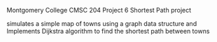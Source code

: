 Montgomery College CMSC 204 Project 6 Shortest Path project

simulates a simple map of towns using a graph data structure and Implements Dijkstra algorithm to find the shortest path between towns 

